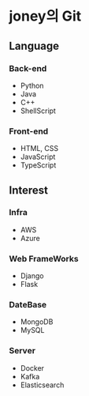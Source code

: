 # joney의 Git

## Language

### Back-end

* Python
* Java
* C++
* ShellScript



### Front-end

- HTML, CSS
- JavaScript
- TypeScript



## Interest

### Infra

* AWS
* Azure



### Web FrameWorks

* Django
* Flask



### DateBase

* MongoDB
* MySQL



### Server

- Docker
- Kafka
- Elasticsearch





